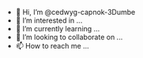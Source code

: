 - 👋 Hi, I’m @cedwyg-capnok-3Dumbe
- 👀 I’m interested in ...
- 🌱 I’m currently learning ...
- 💞️ I’m looking to collaborate on ...
- 📫 How to reach me ...

<!---
cedwyg-capnok-3Dumbe/cedwyg-capnok-3Dumbe is a ✨ special ✨ repository because its `README.md` (this file) appears on your GitHub profile.
You can click the Preview link to take a look at your changes.
--->
